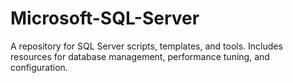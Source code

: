# Microsoft-SQL-Server
A repository for SQL Server scripts, templates, and tools. Includes resources for database management, performance tuning, and configuration.
